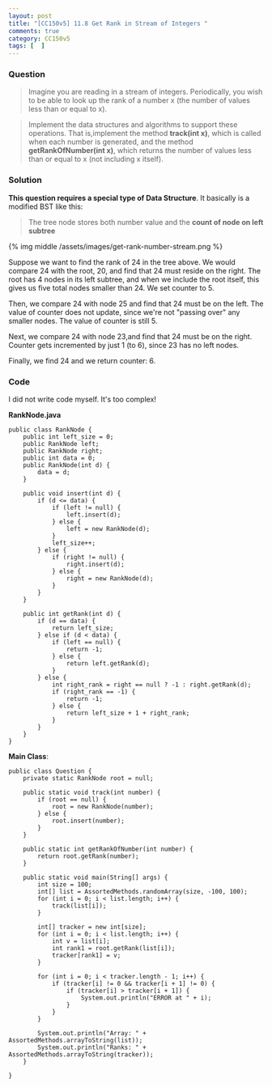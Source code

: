 ```yaml
---
layout: post
title: "[CC150v5] 11.8 Get Rank in Stream of Integers "
comments: true
category: CC150v5
tags: [  ]
---
```


### Question

> Imagine you are reading in a stream of integers. Periodically, you wish to be able to look up the rank of a number x (the number of values less than or equal to x). 

> Implement the data structures and algorithms to support these operations. That is,implement the method __track(int x)__, which is called when each number is generated, and the method __getRankOfNumber(int x)__, which returns the number of values less than or equal to x (not including x itself). 

### Solution

__This question requires a special type of Data Structure__. It basically is a modified BST like this: 

> The tree node stores both number value and the __count of node on left subtree__

{% img middle /assets/images/get-rank-number-stream.png %}

Suppose we want to find the rank of 24 in the tree above. We would compare 24 with the root, 20, and find that 24 must reside on the right. The root has 4 nodes in its left subtree, and when we include the root itself, this gives us five total nodes smaller than 24. We set counter to 5.

Then, we compare 24 with node 25 and find that 24 must be on the left. The value of counter does not update, since we're not "passing over" any smaller nodes. The value of counter is still 5. 

Next, we compare 24 with node 23,and find that 24 must be on the right. Counter gets incremented by just 1 (to 6), since 23 has no left nodes.

Finally, we find 24 and we return counter: 6.

### Code

I did not write code myself. It's too complex! 

__RankNode.java__

    public class RankNode {
        public int left_size = 0;
        public RankNode left;
        public RankNode right;
        public int data = 0;
        public RankNode(int d) {
            data = d;
        }

        public void insert(int d) {
            if (d <= data) {
                if (left != null) {
                    left.insert(d);
                } else {
                    left = new RankNode(d);
                }
                left_size++;
            } else {
                if (right != null) {
                    right.insert(d);
                } else {
                    right = new RankNode(d);
                }
            }
        }

        public int getRank(int d) {
            if (d == data) {
                return left_size;
            } else if (d < data) {
                if (left == null) {
                    return -1;
                } else {
                    return left.getRank(d);
                }
            } else {
                int right_rank = right == null ? -1 : right.getRank(d);
                if (right_rank == -1) {
                    return -1;
                } else {
                    return left_size + 1 + right_rank;
                }
            }
        }
    }

__Main Class__: 

    public class Question {
        private static RankNode root = null;

        public static void track(int number) {
            if (root == null) {
                root = new RankNode(number);
            } else {
                root.insert(number);
            }
        }

        public static int getRankOfNumber(int number) {
            return root.getRank(number);
        }

        public static void main(String[] args) {
            int size = 100;
            int[] list = AssortedMethods.randomArray(size, -100, 100);
            for (int i = 0; i < list.length; i++) {
                track(list[i]);
            }

            int[] tracker = new int[size];
            for (int i = 0; i < list.length; i++) {
                int v = list[i];
                int rank1 = root.getRank(list[i]);
                tracker[rank1] = v;
            }

            for (int i = 0; i < tracker.length - 1; i++) {
                if (tracker[i] != 0 && tracker[i + 1] != 0) {
                    if (tracker[i] > tracker[i + 1]) {
                        System.out.println("ERROR at " + i);
                    }
                }
            }

            System.out.println("Array: " + AssortedMethods.arrayToString(list));
            System.out.println("Ranks: " + AssortedMethods.arrayToString(tracker));
        }

    }
